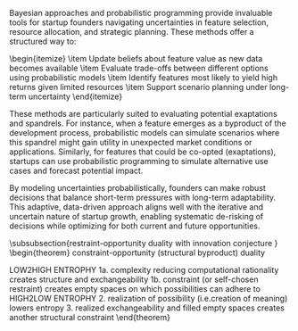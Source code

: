 Bayesian approaches and probabilistic programming provide invaluable tools for startup founders navigating uncertainties in feature selection, resource allocation, and strategic planning. These methods offer a structured way to:

\begin{itemize}
    \item Update beliefs about feature value as new data becomes available
    \item Evaluate trade-offs between different options using probabilistic models
    \item Identify features most likely to yield high returns given limited resources
    \item Support scenario planning under long-term uncertainty
\end{itemize}

These methods are particularly suited to evaluating potential exaptations and spandrels. For instance, when a feature emerges as a byproduct of the development process, probabilistic models can simulate scenarios where this spandrel might gain utility in unexpected market conditions or applications. Similarly, for features that could be co-opted (exaptations), startups can use probabilistic programming to simulate alternative use cases and forecast potential impact.

By modeling uncertainties probabilistically, founders can make robust decisions that balance short-term pressures with long-term adaptability. This adaptive, data-driven approach aligns well with the iterative and uncertain nature of startup growth, enabling systematic de-risking of decisions while optimizing for both current and future opportunities.

\subsubsection{restraint-opportunity duality with innovation conjecture }
\begin{theorem}
constraint-opportunity (structural byproduct) duality

LOW2HIGH ENTROPHY
1a. complexity reducing computational rationality creates structure and exchangeability
1b. constraint (or self-chosen restraint) creates empty spaces on which possibilities can adhere to
HIGH2LOW ENTROPHY
2. realization of possibility (i.e.creation of meaning) lowers entropy 
3. realized exchangeability and filled empty spaces creates another structural constraint
\end{theorem}